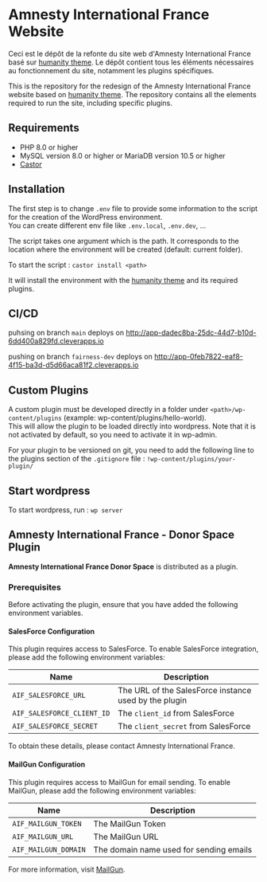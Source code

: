 # Amnesty International France Website

Ceci est le dépôt de la refonte du site web d'Amnesty International France basé sur [humanity theme](https://github.com/amnestywebsite/humanity-theme). Le dépôt contient tous les éléments nécessaires au fonctionnement du site, notamment les plugins spécifiques.

This is the repository for the redesign of the Amnesty International France website based on [humanity theme](https://github.com/amnestywebsite/humanity-theme). The repository contains all the elements required to run the site, including specific plugins.

## Requirements

- PHP 8.0 or higher
- MySQL version 8.0 or higher or MariaDB version 10.5 or higher
- [Castor](https://github.com/jolicode/castor)

## Installation

The first step is to change `.env` file to provide some information to the script for the creation of the WordPress environment.  
You can create different env file like `.env.local`, `.env.dev`, ...

The script takes one argument which is the path. It corresponds to the location where the environment will be created (default: current folder).

To start the script : `castor install <path>`

It will install the environment with the [humanity theme](https://github.com/amnestywebsite/humanity-theme) and its required plugins.

## CI/CD

puhsing on branch `main` deploys on http://app-dadec8ba-25dc-44d7-b10d-6dd400a829fd.cleverapps.io 

pushing on branch `fairness-dev` deploys on http://app-0feb7822-eaf8-4f15-ba3d-d5d66aca81f2.cleverapps.io

## Custom Plugins

A custom plugin must be developed directly in a folder under `<path>/wp-content/plugins` (example: wp-content/plugins/hello-world).  
This will allow the plugin to be loaded directly into wordpress. Note that it is not activated by default, so you need to activate it in wp-admin.

For your plugin to be versioned on git, you need to add the following line to the plugins section of the `.gitignore` file : `!wp-content/plugins/your-plugin/`

## Start wordpress

To start wordpress, run : `wp server`

## Amnesty International France - Donor Space Plugin


**Amnesty International France Donor Space** is distributed as a plugin.

### Prerequisites

Before activating the plugin, ensure that you have added the following environment variables.

#### SalesForce Configuration

This plugin requires access to SalesForce. To enable SalesForce integration, please add the following environment variables:

| Name                     | Description                                           |
|--------------------------|-------------------------------------------------------|
| `AIF_SALESFORCE_URL`     | The URL of the SalesForce instance used by the plugin |
| `AIF_SALESFORCE_CLIENT_ID` | The `client_id` from SalesForce                      |
| `AIF_SALESFORCE_SECRET`  | The `client_secret` from SalesForce                   |

To obtain these details, please contact Amnesty International France.

#### MailGun Configuration

This plugin requires access to MailGun for email sending. To enable MailGun, please add the following environment variables:

| Name                  | Description                                    |
|-----------------------|------------------------------------------------|
| `AIF_MAILGUN_TOKEN`   | The MailGun Token                              |
| `AIF_MAILGUN_URL`     | The MailGun URL                                |
| `AIF_MAILGUN_DOMAIN`  | The domain name used for sending emails        |

For more information, visit [MailGun](https://app.mailgun.com/).
